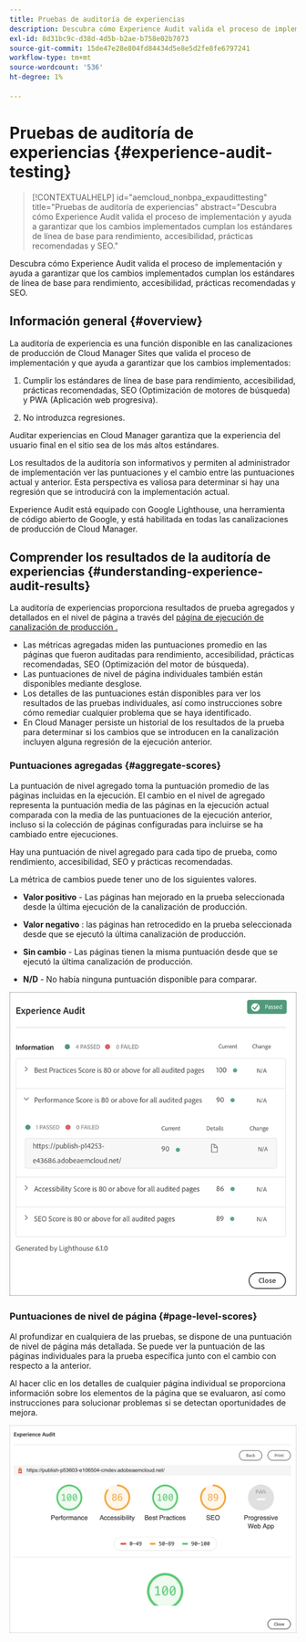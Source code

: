 ```yaml
---
title: Pruebas de auditoría de experiencias
description: Descubra cómo Experience Audit valida el proceso de implementación y ayuda a garantizar que los cambios implementados cumplan los estándares de línea de base para rendimiento, accesibilidad, prácticas recomendadas y SEO.
exl-id: 8d31bc9c-d38d-4d5b-b2ae-b758e02b7073
source-git-commit: 15de47e28e804fd84434d5e8e5d2fe8fe6797241
workflow-type: tm+mt
source-wordcount: '536'
ht-degree: 1%

---
```



# Pruebas de auditoría de experiencias {#experience-audit-testing}

>[!CONTEXTUALHELP]
>id="aemcloud_nonbpa_expaudittesting"
>title="Pruebas de auditoría de experiencias"
>abstract="Descubra cómo Experience Audit valida el proceso de implementación y ayuda a garantizar que los cambios implementados cumplan los estándares de línea de base para rendimiento, accesibilidad, prácticas recomendadas y SEO."

Descubra cómo Experience Audit valida el proceso de implementación y ayuda a garantizar que los cambios implementados cumplan los estándares de línea de base para rendimiento, accesibilidad, prácticas recomendadas y SEO.

## Información general {#overview}

La auditoría de experiencia es una función disponible en las canalizaciones de producción de Cloud Manager Sites que valida el proceso de implementación y que ayuda a garantizar que los cambios implementados:

1. Cumplir los estándares de línea de base para rendimiento, accesibilidad, prácticas recomendadas, SEO (Optimización de motores de búsqueda) y PWA (Aplicación web progresiva).

1. No introduzca regresiones.

Auditar experiencias en Cloud Manager garantiza que la experiencia del usuario final en el sitio sea de los más altos estándares.

Los resultados de la auditoría son informativos y permiten al administrador de implementación ver las puntuaciones y el cambio entre las puntuaciones actual y anterior. Esta perspectiva es valiosa para determinar si hay una regresión que se introducirá con la implementación actual.

Experience Audit está equipado con Google Lighthouse, una herramienta de código abierto de Google, y está habilitada en todas las canalizaciones de producción de Cloud Manager.

## Comprender los resultados de la auditoría de experiencias {#understanding-experience-audit-results}

La auditoría de experiencias proporciona resultados de prueba agregados y detallados en el nivel de página a través del [página de ejecución de canalización de producción .](/help/implementing/cloud-manager/deploy-code.md)

* Las métricas agregadas miden las puntuaciones promedio en las páginas que fueron auditadas para rendimiento, accesibilidad, prácticas recomendadas, SEO (Optimización del motor de búsqueda).
* Las puntuaciones de nivel de página individuales también están disponibles mediante desglose.
* Los detalles de las puntuaciones están disponibles para ver los resultados de las pruebas individuales, así como instrucciones sobre cómo remediar cualquier problema que se haya identificado.
* En Cloud Manager persiste un historial de los resultados de la prueba para determinar si los cambios que se introducen en la canalización incluyen alguna regresión de la ejecución anterior.

### Puntuaciones agregadas {#aggregate-scores}

La puntuación de nivel agregado toma la puntuación promedio de las páginas incluidas en la ejecución. El cambio en el nivel de agregado representa la puntuación media de las páginas en la ejecución actual comparada con la media de las puntuaciones de la ejecución anterior, incluso si la colección de páginas configuradas para incluirse se ha cambiado entre ejecuciones.

Hay una puntuación de nivel agregado para cada tipo de prueba, como rendimiento, accesibilidad, SEO y prácticas recomendadas.

La métrica de cambios puede tener uno de los siguientes valores.

* **Valor positivo** - Las páginas han mejorado en la prueba seleccionada desde la última ejecución de la canalización de producción.

* **Valor negativo** : las páginas han retrocedido en la prueba seleccionada desde que se ejecutó la última canalización de producción.

* **Sin cambio** - Las páginas tienen la misma puntuación desde que se ejecutó la última canalización de producción.

* **N/D** - No había ninguna puntuación disponible para comparar.

![Resultados de la auditoría de experiencias](/help/implementing/cloud-manager/assets/exp-audit-1.png)


### Puntuaciones de nivel de página {#page-level-scores}

Al profundizar en cualquiera de las pruebas, se dispone de una puntuación de nivel de página más detallada. Se puede ver la puntuación de las páginas individuales para la prueba específica junto con el cambio con respecto a la anterior.

Al hacer clic en los detalles de cualquier página individual se proporciona información sobre los elementos de la página que se evaluaron, así como instrucciones para solucionar problemas si se detectan oportunidades de mejora.

![Puntuaciones en el nivel de página](/help/implementing/cloud-manager/assets/exp-audit-2.png)

